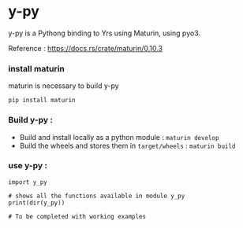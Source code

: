 # y-py

y-py is a Pythong binding to Yrs using Maturin, using pyo3.

Reference : 
https://docs.rs/crate/maturin/0.10.3


### install maturin 

maturin is necessary to build y-py
```
pip install maturin
```

### Build y-py : 
- Build and install locally as a python module : ``` maturin develop ```
- Build the wheels and stores them in `target/wheels` : ```maturin build```



### use y-py :

```
import y_py

# shows all the functions available in module y_py
print(dir(y_py))

# To be completed with working examples

```



